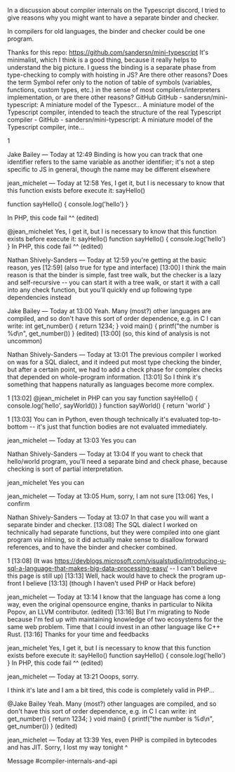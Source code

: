 In a discussion about compiler internals on the Typescript discord, I tried to give reasons why you might want to have a separate binder and checker.

In compilers for old languages, the binder and checker could be one program.

Thanks for this repo: https://github.com/sandersn/mini-typescript
It's minimalist, which I think is a good thing, because it really helps to understand the big picture.
I guess the binding is a separate phase from type-checking to comply with hoisting in JS? Are there other reasons?
Does the term Symbol refer only to the notion of table of symbols (variables, functions, custom types, etc.) in the sense of most compilers/interpreters implementation, or are there other reasons?
GitHub
GitHub - sandersn/mini-typescript: A miniature model of the Typescr...
A miniature model of the Typescript compiler, intended to teach the structure of the real Typescript compiler - GitHub - sandersn/mini-typescript: A miniature model of the Typescript compiler, inte...


1

Jake Bailey — Today at 12:49
Binding is how you can track that one identifier refers to the same variable as another identifier; it's not a step specific to JS in general, though the name may be different elsewhere

jean_michelet — Today at 12:58
Yes, I get it, but I is necessary to know that this function exists before execute it:
sayHello()

function sayHello() {
  console.log('hello')
}


In PHP, this code fail ^^ (edited)

@jean_michelet
Yes, I get it, but I is necessary to know that this function exists before execute it: sayHello()  function sayHello() {   console.log('hello') } In PHP, this code fail ^^ (edited)

Nathan Shively-Sanders — Today at 12:59
you're getting at the basic reason, yes
[12:59]
(also true for type and interface)
[13:00]
I think the main reason is that the binder is simple, fast tree walk, but the checker is a lazy and self-recursive -- you can start it with a tree walk, or start it with a call into any check function, but you'll quickly end up following type dependencies instead

Jake Bailey — Today at 13:00
Yeah. Many (most?) other languages are compiled, and so don't have this sort of order dependence, e.g. in C I can write:
int get_number() { return 1234; }
void main() {
    printf("the number is %d\n", get_number())
}
 (edited)
[13:00]
(so, this kind of analysis is not uncommon)

Nathan Shively-Sanders — Today at 13:01
The previous compiler I worked on was for a SQL dialect, and it indeed put most type checking the binder, but after a certain point, we had to add a check phase for complex checks that depended on whole-program information.
[13:01]
So I think it's something that happens naturally as languages become more complex.

1
[13:02]
@jean_michelet in PHP can you say
function sayHello() {
  console.log('hello', sayWorld())
}
function sayWorld() {
  return 'world'
}

1
[13:03]
You can in Python, even though technically it's evaluated top-to-bottom -- it's just that function bodies are not evaluated immediately.

jean_michelet — Today at 13:03
Yes you can

Nathan Shively-Sanders — Today at 13:04
If you want to check that hello/world program, you'll need a separate bind and check phase, because checking is sort of partial interpretation.

jean_michelet
Yes you can

jean_michelet — Today at 13:05
Hum, sorry, I am not sure
[13:06]
Yes, I confirm

Nathan Shively-Sanders — Today at 13:07
In that case you will want a separate binder and checker.
[13:08]
The SQL dialect I worked on technically had separate functions, but they were compiled into one giant program via inlining, so it did actually make sense to disallow forward references, and to have the binder and checker combined.

1
[13:08]
(It was https://devblogs.microsoft.com/visualstudio/introducing-u-sql-a-language-that-makes-big-data-processing-easy/ -- I can't believe this page is still up)
[13:13]
Well, hack would have to check the program up-front I believe
[13:13]
(though I haven't used PHP or Hack before)

jean_michelet — Today at 13:14
I know that the language has come a long way, even the original opensource engine, thanks in particular to Nikita Popov, an LLVM contributor. (edited)
[13:16]
But I'm migrating to Node because I'm fed up with maintaining knowledge of two ecosystems for the same web problem.
Time that I could invest in an other language like C++ Rust.
[13:16]
Thanks for your time and feedbacks

jean_michelet
Yes, I get it, but I is necessary to know that this function exists before execute it: sayHello()  function sayHello() {   console.log('hello') } In PHP, this code fail ^^ (edited)

jean_michelet — Today at 13:21
Ooops, sorry.

I think it's late and I am a bit tired, this code is completely valid in PHP...

@Jake Bailey
Yeah. Many (most?) other languages are compiled, and so don't have this sort of order dependence, e.g. in C I can write: int get_number() { return 1234; } void main() {     printf("the number is %d\n", get_number()) } (edited)

jean_michelet — Today at 13:39
Yes, even PHP is compiled in bytecodes and has JIT.
Sorry, I lost my way tonight ^

Message #compiler-internals-and-api